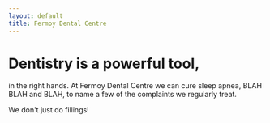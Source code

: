 ```yaml
---
layout: default
title: Fermoy Dental Centre
---
```


# Dentistry is a powerful tool, 

in the right hands. At Fermoy Dental Centre we can cure sleep apnea, 
BLAH BLAH and BLAH, to name a few of the complaints we regularly 
treat.	

We don't just do fillings!
